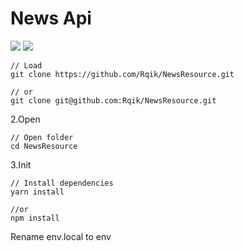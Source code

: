 # __News Api__

<a href="https://www.npmjs.com/"><img src="https://img.shields.io/badge/npm-v8.19.2-blue?style=for-the-badge"></a>
<a href="https://nodejs.org/en/"><img src="https://img.shields.io/badge/node->=18.12.1-ff0062?style=for-the-badge"></a>


```console
// Load
git clone https://github.com/Rqik/NewsResource.git

// or
git clone git@github.com:Rqik/NewsResource.git
```

2.Open

```console
// Open folder
cd NewsResource
```

3.Init

```console
// Install dependencies
yarn install

//or
npm install
```

Rename env.local to env